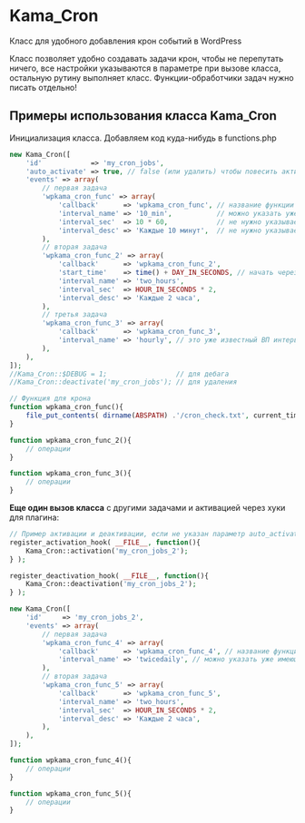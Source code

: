 # Kama_Cron
Класс для удобного добавления крон событий в WordPress

Класс позволяет удобно создавать задачи крон, чтобы не перепутать ничего, все настройки указываются в параметре при вызове класса, остальную рутину выполняет класс. Функции-обработчики задач нужно писать отдельно!

## Примеры использования класса Kama_Cron

Инициализация класса. Добавляем код куда-нибудь в functions.php

```php
new Kama_Cron([
	'id'            => 'my_cron_jobs',
	'auto_activate' => true, // false (или удалить) чтобы повесить активацию задачи на register_activation_hook()
	'events' => array(
		// первая задача
		'wpkama_cron_func' => array(
			'callback'      => 'wpkama_cron_func', // название функции крон-задачи
			'interval_name' => '10_min',           // можно указать уже имеющийся интервал: hourly, twicedaily, daily
			'interval_sec'  => 10 * 60,            // не нужно указываеть, если задан уже имеющийся интервал
			'interval_desc' => 'Каждые 10 минут',  // не нужно указываеть, если задан уже имеющийся интервал
		),
		// вторая задача
		'wpkama_cron_func_2' => array(
			'callback'      => 'wpkama_cron_func_2',
			'start_time'    => time() + DAY_IN_SECONDS, // начать через 1 день
			'interval_name' => 'two_hours',
			'interval_sec'  => HOUR_IN_SECONDS * 2,
			'interval_desc' => 'Каждые 2 часа',
		),
		// третья задача
		'wpkama_cron_func_3' => array(
			'callback'      => 'wpkama_cron_func_3',
			'interval_name' => 'hourly', // это уже известный ВП интервал
		),
	),
]);
//Kama_Cron::$DEBUG = 1;                 // для дебага
//Kama_Cron::deactivate('my_cron_jobs'); // для удаления

// Функция для крона
function wpkama_cron_func(){
	file_put_contents( dirname(ABSPATH) .'/cron_check.txt', current_time('mysql') ."\n", FILE_APPEND );
}

function wpkama_cron_func_2(){
	// операции
}

function wpkama_cron_func_3(){
	// операции
}
```


**Еще один вызов класса** с другими задачами и активацией через хуки для плагина:

```php
// Пример активации и деактивации, если не указан параметр auto_activate
register_activation_hook( __FILE__, function(){
	Kama_Cron::activation('my_cron_jobs_2');
} );

register_deactivation_hook( __FILE__, function(){
	Kama_Cron::deactivation('my_cron_jobs_2');
} );

new Kama_Cron([
	'id'     => 'my_cron_jobs_2',
	'events' => array(
		// первая задача
		'wpkama_cron_func_4' => array(
			'callback'      => 'wpkama_cron_func_4', // название функции крон-задачи
			'interval_name' => 'twicedaily', // можно указать уже имеющийся интервал: hourly, twicedaily, daily
		),
		// вторая задача
		'wpkama_cron_func_5' => array(
			'callback'      => 'wpkama_cron_func_5',
			'interval_name' => 'two_hours',
			'interval_sec'  => HOUR_IN_SECONDS * 2,
			'interval_desc' => 'Каждые 2 часа',
		),
	),
]);

function wpkama_cron_func_4(){
	// операции
}

function wpkama_cron_func_5(){
	// операции
}
```
